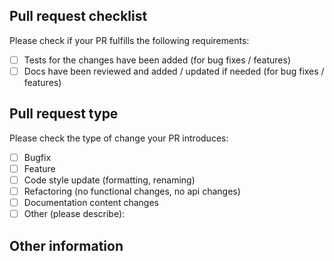 <!-- Please refer to our contributing documentation for any questions on submitting a pull request -->

## Pull request checklist

Please check if your PR fulfills the following requirements:
- [ ] Tests for the changes have been added (for bug fixes / features)
- [ ] Docs have been reviewed and added / updated if needed (for bug fixes / features)

## Pull request type

Please check the type of change your PR introduces:
- [ ] Bugfix
- [ ] Feature
- [ ] Code style update (formatting, renaming)
- [ ] Refactoring (no functional changes, no api changes)
- [ ] Documentation content changes
- [ ] Other (please describe): 

## Other information

<!-- Any other information that is important to this PR such as screenshots of how the component looks before and after the change. -->
